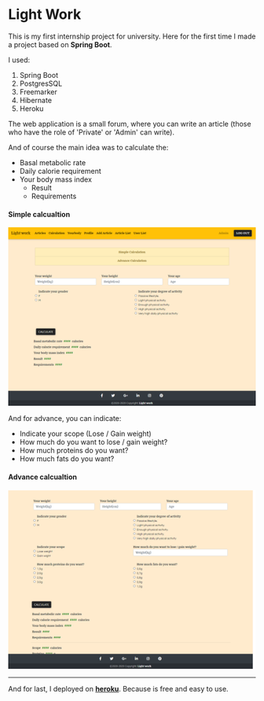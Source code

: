 # Light Work

This is my first internship project for university. 
Here for the first time I made a project based on 
**Spring Boot**.

I used:
1. Spring Boot
2. PostgresSQL
3. Freemarker
4. Hibernate 
5. Heroku

The web application is a small forum, 
where you can write an article (those who 
have the role of 'Private' or 'Admin' can write).

And of course the main idea was to calculate the: 
- Basal metabolic rate
- Daily calorie requirement
- Your body mass index
   - Result
   - Requirements

#### Simple calcualtion
![Simple calcualtion](https://github.com/BlackKakapo/practicauniver/blob/master/src/main/resources/img/Opera%20%D0%A1%D0%BD%D0%B8%D0%BC%D0%BE%D0%BA_2020-07-13_161045_practicauniver.herokuapp.com.png?raw=true) 
   
And for advance, you can indicate:
- Indicate your scope (Lose / Gain weight)
- How much do you want to lose / gain weight?
- How much proteins do you want?
- How much fats do you want?

#### Advance calcualtion
![Advance calcualtion](https://github.com/BlackKakapo/practicauniver/blob/master/src/main/resources/img/Opera%20%D0%A1%D0%BD%D0%B8%D0%BC%D0%BE%D0%BA_2020-07-13_161838_practicauniver.herokuapp.com.png?raw=true)

---

And for last, I deployed on **[heroku](https://practicauniver.herokuapp.com)**. 
Because is free and easy to use.
